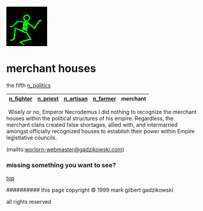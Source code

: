 ![dancer](assets/dancer.gif)

# merchant houses



 the fifth  [n_politics](n_politics.md)

|  [n_fighter](n_fighter.md)  |  [n_priest](n_priest.md)  |  [n_artisan](n_artisan.md)  |  [n_farmer](n_farmer.md)  | **merchant** | 
| --------------------------- | ------------------------- | --------------------------- | ------------------------- | ------------ | 

 





 

 ![xparent](assets/xparent.gif)  Wisely or no, Emperor Necrodemus I did nothing to recognize the merchant houses within the political structures of his empire. Regardless, the merchant clans created false shortages, allied with, and intermarried amongst officially recognized houses to establish their power within Empire legistlative councils. 

 (mailto:worlorn-webmaster@gadzikowski.com) 

 
### missing something you want to see?



 [top](#top) 

 
########## this page copyright © 1999 mark gilbert gadzikowski

 all rights reserved